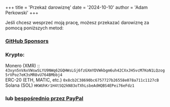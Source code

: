 +++
title = 'Przekaż darowiznę'
date = '2024-10-10'
author = 'Adam Perkowski'
+++

Jeśli chcesz wesprzeć moją pracę, możesz przekazać darowiznę za pomocą poniższych metod:

### <a href="https://github.com/sponsors/adamperkowski" target="_blank">GitHub Sponsors</a>

### Krypto:

Monero (XMR) :: `43xyn5nVAxVWswSLYU9NWq62GQHWsLGj6fzGXmYDVWkbgm6uh42CXxJH5vcM7KoN1LQzog5rVPoz7eK3sMR8vU764BMbbj4`<br>
ERC-20 (ETH, MATIC, etc.) `0x8cb2C38690bc6757727b26558e078a711c1127cB`<br>
Solana (SOL) `HKWUhKr1H4tSQ2kN83oTXhLsbeAdHQBS4EPei76eFdz1`

### lub <a href="https://paypal.me/afkpx" target="_blank">bespośrednio przez PayPal</a>
